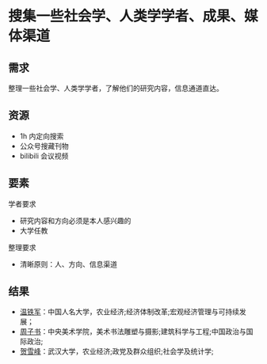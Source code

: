 # 搜集一些社会学、人类学学者、成果、媒体渠道

## 需求

整理一些社会学、人类学学者，了解他们的研究内容，信息通道直达。



## 资源

- 1h 内定向搜索
- 公众号搜藏刊物
- bilibili 会议视频



## 要素

学者要求

- 研究内容和方向必须是本人感兴趣的
- 大学任教



整理要求

- 清晰原则：人、方向、信息渠道



## 结果

- [温铁军](https://kns.cnki.net/kcms2/author/detail?v=7P_nOixU6lUPgaPkiZNsGX3SC2wEjRGfFZP4p9Oy3AqmrszurHeyRToVTa7A7Wvg8Y_7ESCerGyEuf-24ESaBClPyuumxgKZnndCWR4lTS2V9m-gYARXWzBElYcqblF5&uniplatform=NZKPT&language=CHS)：中国人名大学，农业经济;经济体制改革;宏观经济管理与可持续发展；
- [周子书](https://kns.cnki.net/kcms2/author/detail?v=7P_nOixU6lVCNbmzvfq27o-5nSuO-B4aLYuRYMNy3QTDq6FrMWn4uLE2EpQYuBxBCT7GwzJBzjgKUrfF5P2Xhnuy1U5zfUobEdOKbA125U9c8VqNuiOYMBuH1AAVTFJD&uniplatform=NZKPT&language=CHS)：中央美术学院，美术书法雕塑与摄影;建筑科学与工程;中国政治与国际政治;
- [贺雪峰](https://kns.cnki.net/kcms2/author/detail?v=7P_nOixU6lXFI34kdjkoL2xwlYBptXHt-0BEFzwbJf1h2xvH_gJA_06TyLgWfCWhHE5QuBUarSCuOW2KWvmzJOPMAklddoHZJOCmjCxoykV_P81YtmSJBTZJcVQPtzc3&uniplatform=NZKPT&language=CHS)：武汉大学，农业经济;政党及群众组织;社会学及统计学;
